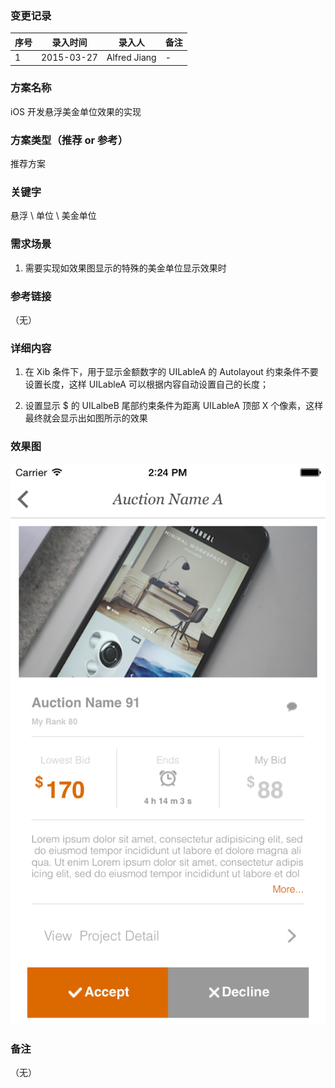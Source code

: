 ### 变更记录
| 序号 | 录入时间 | 录入人 | 备注 |
| -- | -- | -- | -- |
| 1 | 2015-03-27 | Alfred Jiang | - |

### 方案名称
iOS 开发悬浮美金单位效果的实现

### 方案类型（推荐 or 参考）
推荐方案

### 关键字
悬浮 \ 单位 \ 美金单位

### 需求场景
1. 需要实现如效果图显示的特殊的美金单位显示效果时

### 参考链接
（无）

### 详细内容

1. 在 Xib 条件下，用于显示金额数字的 UILableA 的 Autolayout 约束条件不要设置长度，这样 UILableA 可以根据内容自动设置自己的长度；

2. 设置显示 $ 的 UILalbeB 尾部约束条件为距离 UILableA 顶部 X
个像素，这样最终就会显示出如图所示的效果

### 效果图
![sample_money](images/sample_money.png)

### 备注
（无）
